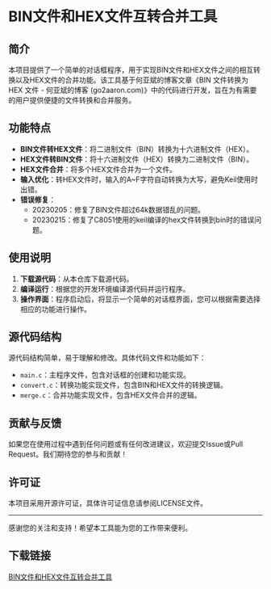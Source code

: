 # BIN文件和HEX文件互转合并工具

## 简介
本项目提供了一个简单的对话框程序，用于实现BIN文件和HEX文件之间的相互转换以及HEX文件的合并功能。该工具基于何亚斌的博客文章《BIN 文件转换为 HEX 文件 - 何亚斌的博客 (go2aaron.com)》中的代码进行开发，旨在为有需要的用户提供便捷的文件转换和合并服务。

## 功能特点
- **BIN文件转HEX文件**：将二进制文件（BIN）转换为十六进制文件（HEX）。
- **HEX文件转BIN文件**：将十六进制文件（HEX）转换为二进制文件（BIN）。
- **HEX文件合并**：将多个HEX文件合并为一个文件。
- **输入优化**：转HEX文件时，输入的A~F字符自动转换为大写，避免Keil使用时出错。
- **错误修复**：
  - 20230205：修复了BIN文件超过64k数据错乱的问题。
  - 20230215：修复了C8051使用的keil编译的hex文件转换到bin时的错误问题。

## 使用说明
1. **下载源代码**：从本仓库下载源代码。
2. **编译运行**：根据您的开发环境编译源代码并运行程序。
3. **操作界面**：程序启动后，将显示一个简单的对话框界面，您可以根据需要选择相应的功能进行操作。

## 源代码结构
源代码结构简单，易于理解和修改。具体代码文件和功能如下：
- `main.c`：主程序文件，包含对话框的创建和功能实现。
- `convert.c`：转换功能实现文件，包含BIN和HEX文件的转换逻辑。
- `merge.c`：合并功能实现文件，包含HEX文件合并的逻辑。

## 贡献与反馈
如果您在使用过程中遇到任何问题或有任何改进建议，欢迎提交Issue或Pull Request。我们期待您的参与和贡献！

## 许可证
本项目采用开源许可证，具体许可证信息请参阅LICENSE文件。

---

感谢您的关注和支持！希望本工具能为您的工作带来便利。

## 下载链接

[BIN文件和HEX文件互转合并工具](https://pan.quark.cn/s/36d397853633)